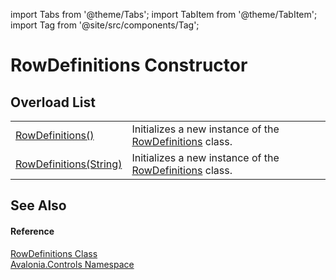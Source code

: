 import Tabs from '@theme/Tabs'; 
import TabItem from '@theme/TabItem'; 
import Tag from '@site/src/components/Tag'; 

# RowDefinitions Constructor


## Overload List
<table>
<tr>
<td><a href="M_Avalonia_Controls_RowDefinitions__ctor">RowDefinitions()</a></td>
<td>Initializes a new instance of the <a href="T_Avalonia_Controls_RowDefinitions">RowDefinitions</a> class.</td>
</tr>
<tr>
<td><a href="M_Avalonia_Controls_RowDefinitions__ctor_1">RowDefinitions(String)</a></td>
<td>Initializes a new instance of the <a href="T_Avalonia_Controls_RowDefinitions">RowDefinitions</a> class.</td>
</tr>
</table>

## See Also


#### Reference
<a href="T_Avalonia_Controls_RowDefinitions">RowDefinitions Class</a>  
<a href="N_Avalonia_Controls">Avalonia.Controls Namespace</a>  
